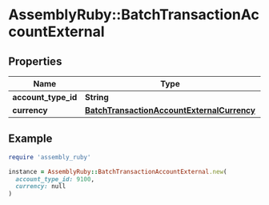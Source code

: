 # AssemblyRuby::BatchTransactionAccountExternal

## Properties

| Name | Type | Description | Notes |
| ---- | ---- | ----------- | ----- |
| **account_type_id** | **String** |  | [optional] |
| **currency** | [**BatchTransactionAccountExternalCurrency**](BatchTransactionAccountExternalCurrency.md) |  | [optional] |

## Example

```ruby
require 'assembly_ruby'

instance = AssemblyRuby::BatchTransactionAccountExternal.new(
  account_type_id: 9100,
  currency: null
)
```

